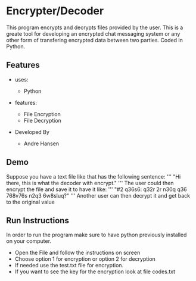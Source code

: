 # Encrypter/Decoder
This program encrypts and decrypts files provided by the user. This is a greate tool for developing an encrypted chat messaging system or any other form of transfering encrypted data between two parties. Coded in Python.

## Features

* uses:
  * Python
  
* features:
  * File Encryption
  * File Decryption
  
* Developed By
  * Andre Hansen
  
## Demo
Suppose you have a text file like that has the following sentence:
'''
"Hi there, this is what the decoder with encrypt."
'''
The user could then encrypt the file and save it to have it like:
'''
"#2 q36s6: q32r 2r n30q q36 768v76s n2q3 6w8sluq?"
'''
Another user can then decrypt it and get back to the original value

## Run Instructions
In order to run the program make sure to have python previously installed on your computer. 
 * Open the File and follow the instructions on screen
 * Choose option 1 for encryption or option 2 for decryption
 * If needed use the test.txt file for encryption.
 * If you want to see the key for the encryption look at file codes.txt
